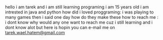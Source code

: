 hello i am tarek and i am still learning programing i am 15 years old 
i am intrested in java and python
how did i loved proggraming:
i was playing to many games then i said one day how do they make these
how to reach me :
i dont know why would any one want to reach me cuz i still learning and i dont know alot but here is hopin
you can e-mail me on tarek.wael.hatem@gmail.com

<!---
ItsTarek66/ItsTarek66 is a ✨ special ✨ repository because its `README.md` (this file) appears on your GitHub profile.
You can click the Preview link to take a look at your changes.
--->
